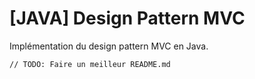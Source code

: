 [JAVA] Design Pattern MVC
=========================

Implémentation du design pattern MVC en Java.

```
// TODO: Faire un meilleur README.md
```

